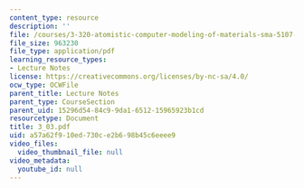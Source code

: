 ```yaml
---
content_type: resource
description: ''
file: /courses/3-320-atomistic-computer-modeling-of-materials-sma-5107-spring-2005/a57a62f910ed730ce2b698b45c6eeee9_3_03.pdf
file_size: 963230
file_type: application/pdf
learning_resource_types:
- Lecture Notes
license: https://creativecommons.org/licenses/by-nc-sa/4.0/
ocw_type: OCWFile
parent_title: Lecture Notes
parent_type: CourseSection
parent_uid: 15296d54-84c9-9da1-6512-15965923b1cd
resourcetype: Document
title: 3_03.pdf
uid: a57a62f9-10ed-730c-e2b6-98b45c6eeee9
video_files:
  video_thumbnail_file: null
video_metadata:
  youtube_id: null
---
```

